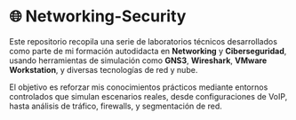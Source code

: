 # 🌐  Networking-Security

Este repositorio recopila una serie de laboratorios técnicos desarrollados como parte de mi formación autodidacta en **Networking** y **Ciberseguridad**, usando herramientas de simulación como **GNS3**, **Wireshark**, **VMware Workstation**, y diversas tecnologías de red y nube.

El objetivo es reforzar mis conocimientos prácticos mediante entornos controlados que simulan escenarios reales, desde configuraciones de VoIP, hasta análisis de tráfico, firewalls, y segmentación de red.


